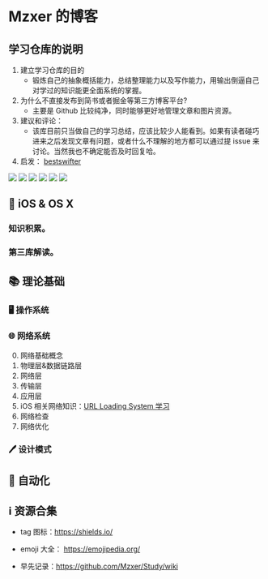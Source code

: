 

# Mzxer 的博客



## 学习仓库的说明

1. 建立学习仓库的目的
   * 锻炼自己的抽象概括能力，总结整理能力以及写作能力，用输出倒逼自己对学过的知识能更全面系统的掌握。
2. 为什么不直接发布到简书或者掘金等第三方博客平台?
   * 主要是 Github 比较纯净，同时能够更好地管理文章和图片资源。
3. 建议和评论：
   * 该库目前只当做自己的学习总结，应该比较少人能看到。如果有读者碰巧进来之后发现文章有问题，或者什么不理解的地方都可以通过提 issue 来讨论。当然我也不确定能否及时回复哈。
4. 启发： [bestswifter](https://github.com/bestswifter/blog)
 
<p align='left'>
<img src="https://img.shields.io/badge/platform-iOS-ff69b4.svg">
<img src="https://img.shields.io/badge/language-Objective--C-orange.svg">
<img src="https://img.shields.io/badge/language-python-yellowgreen.svg">
<img src="https://img.shields.io/badge/language-shell-green.svg">
<a href=""><img src="https://img.shields.io/badge/license-CC-000000.svg"></a>
<img src="https://img.shields.io/badge/blog-Mzxer-blue.svg">
</p>



##  iOS & OS X
### 知识积累。
### 第三库解读。



## 📚 理论基础

### 🖥️ 操作系统

### 🌐 网络系统

0. 网络基础概念
1. 物理层&数据链路层
2. 网络层
3. 传输层
4. 应用层
5. iOS 相关网络知识：[URL Loading System 学习](./articles/Network/url_loading_sytem_study.md)
6. 网络检查
7. 网络优化


### 🖊️ 设计模式



## 🧰 自动化





## ℹ️ 资源合集

* tag 图标：https://shields.io/
* emoji 大全： https://emojipedia.org/

* 早先记录：<https://github.com/Mzxer/Study/wiki>



